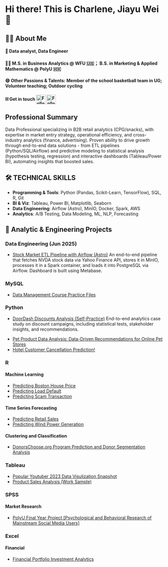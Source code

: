 # Hi there! This is Charlene, Jiayu Wei 💃

## 🏃‍♀️ About Me 
#### 💼 Data analyst, Data Engineer
#### 👩‍🎓 M.S. in Business Analytics @ WFU 🇺🇸； B.S. in Marketing & Applied Mathematics @ PolyU 🇭🇰 
#### 😄 Other Passions & Talents: Member of the school basketball team in UG; Volunteer teaching; Outdoor cycling
#### ⛓️ Get in touch  [<img src="https://raw.githubusercontent.com/Raymo111/Raymo111/master/socials/linkedin.png" height="30em" align="center" alt="Follow Charlene on LinkedIn" title="Follow Raymo111 on LinkedIn"/>](https://www.linkedin.com/in/charlene-jiayu/)   [<img src="https://raw.githubusercontent.com/Raymo111/Raymo111/master/socials/instagram.svg" height="30em" align="center" alt="Follow Raymo111 on Instagram" title="Follow Raymo111 on Instagram"/>](https://www.instagram.com/wei.charlene/)

## Professional Summary
Data Professional specializing in B2B retail analytics (CPG/snacks), with expertise in market entry strategy, operational efficiency, and cross-industry analytics (finance, advertising). Proven ability to drive growth through end-to-end data solutions - from ETL pipelines (Python/SQL/Airflow) and predictive modeling to statistical analysis (hypothesis testing, regression) and interactive dashboards (Tableau/Power BI), automating insights that boosted sales.


## 🛠 TECHNICAL SKILLS 
- **Programming & Tools**: Python (Pandas, Scikit-Learn, TensorFlow), SQL, R, Git  
- **BI & Viz**: Tableau, Power BI, Matplotlib, Seaborn  
- **Data Engineering**: Airflow (Astro), MinIO, Docker, Spark, AWS  
- **Analytics**: A/B Testing, Data Modeling, ML, NLP, Forecasting

## 📁 Analytic & Engineering Projects

### Data Engineering (Jun 2025)
* [Stock Market ETL Pipeline with Airflow (Astro)](https://github.com/Charlene7Ww/airflow-stock-etl)
An end-to-end pipeline that fetches NVDA stock data via Yahoo Finance API, stores it in MinIO, processes it in a Spark container, and loads it into PostgreSQL via Airflow. Dashboard is built using Metabase.

### MySQL
* [Data Management Course Practice Files](https://github.com/Charlene7Ww/sql_course)

### Python
- [DoorDash Discounts Analysis (Self-Practice)](https://github.com/Charlene7Ww/dd_case_study)
  End-to-end analytics case study on discount campaigns, including statistical tests, stakeholder insights, and recommendations.

* [Pet Product Data Analysis: Data-Driven Recommendations for Online Pet Stores](https://github.com/Charlene7Ww/da_competition)
* [Hotel Customer Cancellation Prediction!](https://github.com/Charlene7Ww/Hotel-Cancelation-Rate-Prediction)
  
### R 
#### Machine Learning
* [Predicting Boston House Price](https://github.com/Charlene7Ww/Boston_house_pred)
* [Predicting Load Default](https://github.com/Charlene7Ww/ml_loan_default)
* [Predicting Scam Transaction](https://github.com/Charlene7Ww/scam_transfer)

#### Time Series Forecasting
* [Predicting Retail Sales](https://github.com/Charlene7Ww/Wind_Power_TS/tree/main/Retail_predict)
* [Predicting Wind Power Generation](https://github.com/Charlene7Ww/Wind_Power_TS/tree/main/PowerTS)

#### Clustering and Classification
* [DonorsChoose.org Program Prediction and Donor Segmentation Analysis](https://github.com/Charlene7Ww/DonorsChoose)

### Tableau
* [Popular Youtuber 2023 Data Visulization Snapshot](https://github.com/Charlene7Ww/da_competition/tree/main/youtube)
* [Product Sales Analysis (Work Sample)](https://public.tableau.com/app/profile/jiayu.wei/viz/WorkSample_17199773637810/Dashboard)

### SPSS
#### Market Research
* [PolyU Final Year Project [Psychological and Behavioral Research of Mainstream Social Media Users]](https://github.com/Charlene7Ww/fyp)

### Excel
#### Financial
* [Financial Portfolio Investment Analytics](https://github.com/Charlene7Ww/excel/tree/main/Finanacial)
